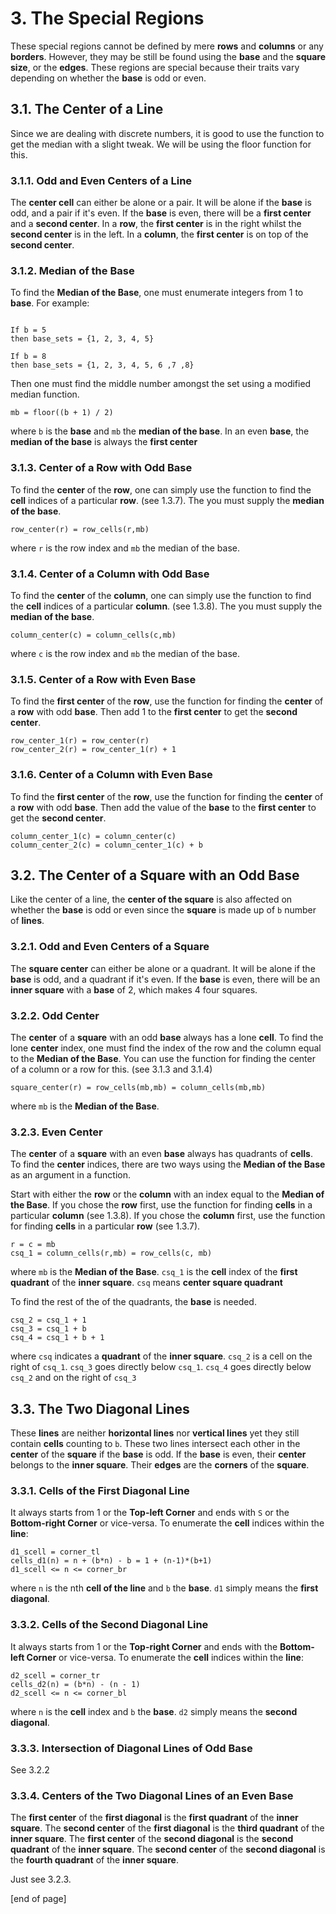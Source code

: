 # 3. The Special Regions
These special regions cannot be defined by mere **rows** and **columns** or any **borders**. However, they may be still be found using the **base** and the **square size**, or the **edges**. These regions are special because their traits vary depending on whether the **base** is odd or even.

## 3.1. The Center of a Line
Since we are dealing with discrete numbers, it is good to use the function to get the median with a slight tweak. We will be using the floor function for this.

### 3.1.1. Odd and Even Centers of a Line
The **center cell** can either be alone or a pair. It will be alone if the **base** is odd, and a pair if it's even. If the **base** is even, there will be a **first center** and a **second center**. In a **row**, the **first center** is in the right whilst the **second center** is in the left. In a **column**, the **first center** is on top of the **second center**.

### 3.1.2. Median of the Base
To find the **Median of the Base**, one must enumerate integers from 1 to **base**. For example:
```

If b = 5
then base_sets = {1, 2, 3, 4, 5}

If b = 8
then base_sets = {1, 2, 3, 4, 5, 6 ,7 ,8}
```

Then one must find the middle number amongst the set using a modified median function.

`mb = floor((b + 1) / 2)`

where `b` is the **base** and `mb` the **median of the base**. In an even **base**, the **median of the base** is always the **first center**

### 3.1.3. Center of a Row with Odd Base
To find the **center** of the **row**, one can simply use the function to find the **cell** indices of a particular **row**. (see 1.3.7). The you must supply the **median of the base**.
```
row_center(r) = row_cells(r,mb)
```
where `r` is the row index and `mb` the median of the base.

### 3.1.4. Center of a Column with Odd Base
To find the **center** of the **column**, one can simply use the function to find the **cell** indices of a particular **column**. (see 1.3.8). The you must supply the **median of the base**.
```
column_center(c) = column_cells(c,mb)
```
where `c` is the row index and `mb` the median of the base.

### 3.1.5. Center of a Row with Even Base
To find the **first center** of the **row**, use the function for finding the **center** of a **row** with odd **base**. Then add 1 to the **first center** to get the **second center**.
```
row_center_1(r) = row_center(r)
row_center_2(r) = row_center_1(r) + 1
```

### 3.1.6. Center of a Column with Even Base
To find the **first center** of the **row**, use the function for finding the **center** of a **row** with odd **base**. Then add the value of the **base** to the **first center** to get the **second center**.
```
column_center_1(c) = column_center(c)
column_center_2(c) = column_center_1(c) + b
```

## 3.2. The Center of a Square with an Odd Base
Like the center of a line, the **center of the square** is also affected on whether the **base** is odd or even since the **square** is made up of `b` number of **lines**.

### 3.2.1. Odd and Even Centers of a Square
The **square center** can either be alone or a quadrant. It will be alone if the **base** is odd, and a quadrant if it's even. If the **base** is even, there will be an **inner square** with a **base** of 2, which makes 4 four squares.

### 3.2.2. Odd Center
The **center** of a **square** with an odd **base** always has a lone **cell**. To find the lone **center** index, one must find the index of the row and the column equal to the **Median of the Base**. You can use the function for finding the center of a column or a row for this. (see 3.1.3 and 3.1.4)

`square_center(r) = row_cells(mb,mb) = column_cells(mb,mb)`

where `mb` is the **Median of the Base**.

### 3.2.3. Even Center
The **center** of a **square** with an even **base** always has quadrants of **cells**. To find the **center** indices, there are two ways using the **Median of the Base** as an argument in a function. 

Start with either the **row** or the **column** with an index equal to the **Median of the Base**. If you chose the **row** first, use the function for finding **cells** in a particular **column** (see 1.3.8). If you chose the **column** first, use the function for finding **cells** in a particular **row** (see 1.3.7). 
```
r = c = mb
csq_1 = column_cells(r,mb) = row_cells(c, mb)
```

where `mb` is the **Median of the Base**. `csq_1` is the **cell** index of the **first quadrant** of the **inner square**. `csq` means **center square quadrant**

To find the rest of the of the quadrants, the **base** is needed.
```
csq_2 = csq_1 + 1 
csq_3 = csq_1 + b
csq_4 = csq_1 + b + 1
```
where `csq` indicates a **quadrant** of the **inner square**. `csq_2` is a cell on the right of `csq_1`. `csq_3` goes directly below `csq_1`. `csq_4` goes directly below `csq_2` and on the right of `csq_3`

## 3.3. The Two Diagonal Lines
These **lines** are neither **horizontal lines** nor **vertical lines** yet they still contain **cells** counting to `b`. These two lines intersect each other in the **center** of the **square** if the **base** is odd. If the **base** is even, their **center** belongs to the **inner square**. Their **edges** are the **corners** of the **square**.

### 3.3.1. Cells of the First Diagonal Line
It always starts from 1 or the **Top-left Corner** and ends with `S` or the **Bottom-right Corner** or vice-versa. To enumerate the **cell** indices within the **line**:
```
d1_scell = corner_tl
cells_d1(n) = n + (b*n) - b = 1 + (n-1)*(b+1)
d1_scell <= n <= corner_br
```
where `n` is the nth **cell of the line** and `b` the **base**. `d1` simply means the **first diagonal**.

### 3.3.2. Cells of the Second Diagonal Line
It always starts from 1 or the **Top-right Corner** and ends with the **Bottom-left Corner** or vice-versa. To enumerate the **cell** indices within the **line**:
```
d2_scell = corner_tr
cells_d2(n) = (b*n) - (n - 1)
d2_scell <= n <= corner_bl
```
where `n` is the **cell** index and `b` the **base**. `d2` simply means the **second diagonal**.

### 3.3.3. Intersection of Diagonal Lines of Odd Base
See 3.2.2

### 3.3.4. Centers of the Two Diagonal Lines of an Even Base
The **first center** of the **first diagonal** is the **first quadrant** of the **inner square**. The **second center** of the **first diagonal** is the **third quadrant** of the **inner square**. The **first center** of the **second diagonal** is the **second quadrant** of the **inner square**. The **second center** of the **second diagonal** is the **fourth quadrant** of the **inner square**.

Just see 3.2.3.

[end of page]